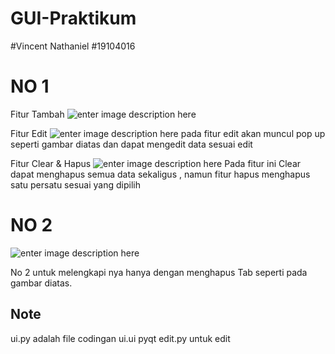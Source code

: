 # GUI-Praktikum

#Vincent Nathaniel
#19104016

# NO 1 
Fitur Tambah
![enter image description here](https://i.ibb.co/71nhHCY/Tambah.png)

Fitur Edit
![enter image description here](https://i.ibb.co/jypzwxd/edit.png)
pada fitur edit akan muncul pop up seperti gambar diatas dan dapat mengedit data sesuai edit

Fitur Clear & Hapus
![enter image description here](https://i.ibb.co/YNXGyHf/clear.png)
Pada fitur ini Clear dapat menghapus semua data sekaligus , namun fitur hapus menghapus satu persatu sesuai yang dipilih

# NO 2

![enter image description here](https://i.ibb.co/wS3sjBX/no2.png)

No 2 untuk melengkapi nya hanya dengan menghapus Tab seperti pada gambar diatas.


## Note
ui.py adalah file codingan
ui.ui pyqt 
edit.py untuk edit

